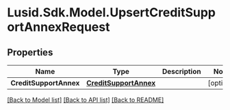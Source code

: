 
# Lusid.Sdk.Model.UpsertCreditSupportAnnexRequest

## Properties

Name | Type | Description | Notes
------------ | ------------- | ------------- | -------------
**CreditSupportAnnex** | [**CreditSupportAnnex**](CreditSupportAnnex.md) |  | [optional] 

[[Back to Model list]](../README.md#documentation-for-models)
[[Back to API list]](../README.md#documentation-for-api-endpoints)
[[Back to README]](../README.md)


